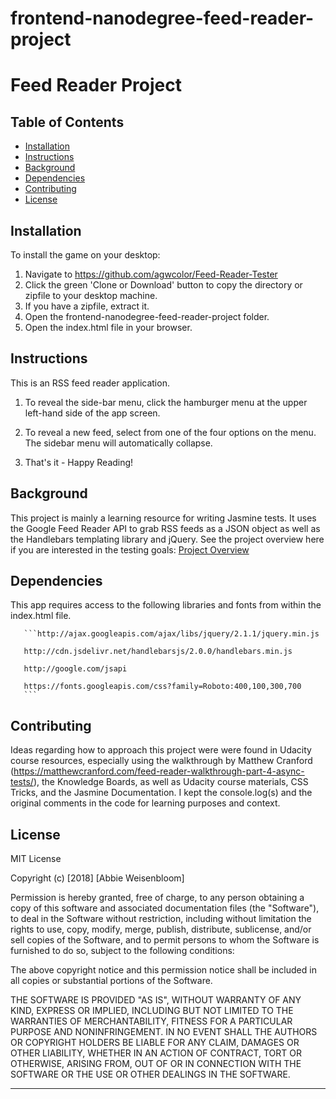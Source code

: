 frontend-nanodegree-feed-reader-project
=====================

# Feed Reader Project

## Table of Contents
* [Installation](#installation)
* [Instructions](#instructions)
* [Background](#background)
* [Dependencies](#dependencies)
* [Contributing](#contributing)
* [License](#license)

## Installation

To install the game on your desktop:
1. Navigate to https://github.com/agwcolor/Feed-Reader-Tester 
2. Click the green 'Clone or Download' button to copy the directory or zipfile to your desktop machine.
3. If you have a zipfile, extract it.
4. Open the frontend-nanodegree-feed-reader-project folder.
5. Open the index.html file in your browser.


## Instructions

This is an RSS feed reader application. 

1. To reveal the side-bar menu, click the hamburger menu at the upper left-hand side of the app screen.

2. To reveal a new feed, select from one of the four options on the menu.  The sidebar menu will automatically collapse.

3. That's it - Happy Reading!   

## Background
This project is mainly a learning resource for writing Jasmine tests. It uses the Google Feed Reader API to grab RSS feeds as a JSON object as well as the Handlebars templating library and jQuery. See the project overview here if you are interested in the testing goals: [Project Overview](ProjectOverview.md) 

## Dependencies
This app requires access to the following libraries and fonts from within the index.html file.

       ```http://ajax.googleapis.com/ajax/libs/jquery/2.1.1/jquery.min.js

       http://cdn.jsdelivr.net/handlebarsjs/2.0.0/handlebars.min.js

       http://google.com/jsapi

	   https://fonts.googleapis.com/css?family=Roboto:400,100,300,700
	   ```


## Contributing

Ideas regarding how to approach this project were were found in Udacity course resources, especially using the walkthrough by Matthew Cranford (https://matthewcranford.com/feed-reader-walkthrough-part-4-async-tests/), the  Knowledge Boards, as well as Udacity course materials, CSS Tricks, and the Jasmine Documentation.  I kept the console.log(s) and the original comments in the code for learning purposes and context.

## License

MIT License

Copyright (c) [2018] [Abbie Weisenbloom]

Permission is hereby granted, free of charge, to any person obtaining a copy
of this software and associated documentation files (the "Software"), to deal
in the Software without restriction, including without limitation the rights
to use, copy, modify, merge, publish, distribute, sublicense, and/or sell
copies of the Software, and to permit persons to whom the Software is
furnished to do so, subject to the following conditions:

The above copyright notice and this permission notice shall be included in all
copies or substantial portions of the Software.

THE SOFTWARE IS PROVIDED "AS IS", WITHOUT WARRANTY OF ANY KIND, EXPRESS OR
IMPLIED, INCLUDING BUT NOT LIMITED TO THE WARRANTIES OF MERCHANTABILITY,
FITNESS FOR A PARTICULAR PURPOSE AND NONINFRINGEMENT. IN NO EVENT SHALL THE
AUTHORS OR COPYRIGHT HOLDERS BE LIABLE FOR ANY CLAIM, DAMAGES OR OTHER
LIABILITY, WHETHER IN AN ACTION OF CONTRACT, TORT OR OTHERWISE, ARISING FROM,
OUT OF OR IN CONNECTION WITH THE SOFTWARE OR THE USE OR OTHER DEALINGS IN THE
SOFTWARE.

---------------------------------------



